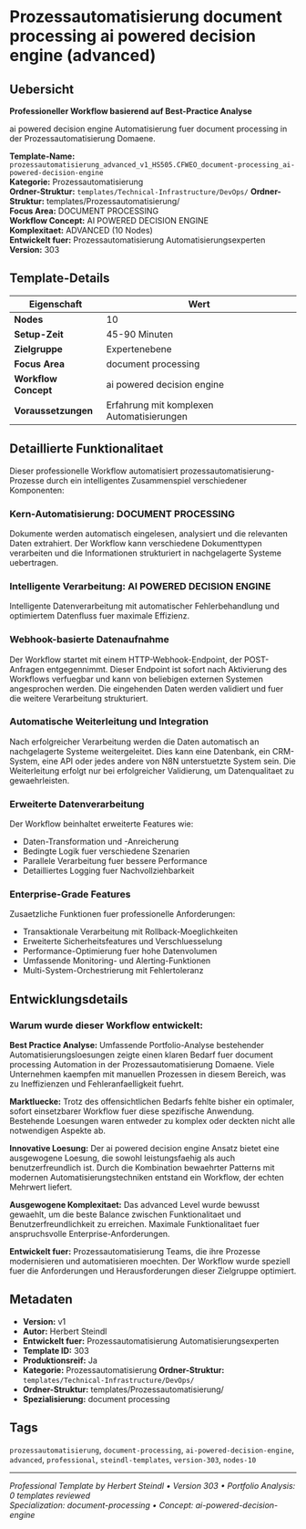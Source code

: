 # Prozessautomatisierung document processing ai powered decision engine (advanced)

## Uebersicht

**Professioneller Workflow basierend auf Best-Practice Analyse**

ai powered decision engine Automatisierung fuer document processing in der Prozessautomatisierung Domaene.

**Template-Name:** `prozessautomatisierung_advanced_v1_HS505.CFWEO_document-processing_ai-powered-decision-engine`  
**Kategorie:** Prozessautomatisierung  
**Ordner-Struktur:** `templates/Technical-Infrastructure/DevOps/`
**Ordner-Struktur:** templates/Prozessautomatisierung/  
**Focus Area:** DOCUMENT PROCESSING  
**Workflow Concept:** AI POWERED DECISION ENGINE  
**Komplexitaet:** ADVANCED (10 Nodes)  
**Entwickelt fuer:** Prozessautomatisierung Automatisierungsexperten  
**Version:** 303

## Template-Details

| **Eigenschaft** | **Wert** |
|------------------|----------|
| **Nodes** | 10 |
| **Setup-Zeit** | 45-90 Minuten |
| **Zielgruppe** | Expertenebene |
| **Focus Area** | document processing |
| **Workflow Concept** | ai powered decision engine |
| **Voraussetzungen** | Erfahrung mit komplexen Automatisierungen |

## Detaillierte Funktionalitaet

Dieser professionelle Workflow automatisiert prozessautomatisierung-Prozesse durch ein intelligentes Zusammenspiel verschiedener Komponenten:

### Kern-Automatisierung: DOCUMENT PROCESSING
Dokumente werden automatisch eingelesen, analysiert und die relevanten Daten extrahiert. Der Workflow kann verschiedene Dokumenttypen verarbeiten und die Informationen strukturiert in nachgelagerte Systeme uebertragen.

### Intelligente Verarbeitung: AI POWERED DECISION ENGINE
Intelligente Datenverarbeitung mit automatischer Fehlerbehandlung und optimiertem Datenfluss fuer maximale Effizienz.

### Webhook-basierte Datenaufnahme
Der Workflow startet mit einem HTTP-Webhook-Endpoint, der POST-Anfragen entgegennimmt. Dieser Endpoint ist sofort nach Aktivierung des Workflows verfuegbar und kann von beliebigen externen Systemen angesprochen werden. Die eingehenden Daten werden validiert und fuer die weitere Verarbeitung strukturiert.

### Automatische Weiterleitung und Integration
Nach erfolgreicher Verarbeitung werden die Daten automatisch an nachgelagerte Systeme weitergeleitet. Dies kann eine Datenbank, ein CRM-System, eine API oder jedes andere von N8N unterstuetzte System sein. Die Weiterleitung erfolgt nur bei erfolgreicher Validierung, um Datenqualitaet zu gewaehrleisten.

### Erweiterte Datenverarbeitung
Der Workflow beinhaltet erweiterte Features wie:
- Daten-Transformation und -Anreicherung
- Bedingte Logik fuer verschiedene Szenarien
- Parallele Verarbeitung fuer bessere Performance
- Detailliertes Logging fuer Nachvollziehbarkeit

### Enterprise-Grade Features
Zusaetzliche Funktionen fuer professionelle Anforderungen:
- Transaktionale Verarbeitung mit Rollback-Moeglichkeiten
- Erweiterte Sicherheitsfeatures und Verschluesselung
- Performance-Optimierung fuer hohe Datenvolumen
- Umfassende Monitoring- und Alerting-Funktionen
- Multi-System-Orchestrierung mit Fehlertoleranz

## Entwicklungsdetails

### Warum wurde dieser Workflow entwickelt:

**Best Practice Analyse:** Umfassende Portfolio-Analyse bestehender Automatisierungsloesungen zeigte einen klaren Bedarf fuer document processing Automation in der Prozessautomatisierung Domaene. Viele Unternehmen kaempfen mit manuellen Prozessen in diesem Bereich, was zu Ineffizienzen und Fehleranfaelligkeit fuehrt.

**Marktluecke:** Trotz des offensichtlichen Bedarfs fehlte bisher ein optimaler, sofort einsetzbarer Workflow fuer diese spezifische Anwendung. Bestehende Loesungen waren entweder zu komplex oder deckten nicht alle notwendigen Aspekte ab.

**Innovative Loesung:** Der ai powered decision engine Ansatz bietet eine ausgewogene Loesung, die sowohl leistungsfaehig als auch benutzerfreundlich ist. Durch die Kombination bewaehrter Patterns mit modernen Automatisierungstechniken entstand ein Workflow, der echten Mehrwert liefert.

**Ausgewogene Komplexitaet:** Das advanced Level wurde bewusst gewaehlt, um die beste Balance zwischen Funktionalitaet und Benutzerfreundlichkeit zu erreichen. Maximale Funktionalitaet fuer anspruchsvolle Enterprise-Anforderungen.

**Entwickelt fuer:** Prozessautomatisierung Teams, die ihre Prozesse modernisieren und automatisieren moechten. Der Workflow wurde speziell fuer die Anforderungen und Herausforderungen dieser Zielgruppe optimiert.

## Metadaten

- **Version:** v1
- **Autor:** Herbert Steindl
- **Entwickelt fuer:** Prozessautomatisierung Automatisierungsexperten
- **Template ID:** 303
- **Produktionsreif:** Ja
- **Kategorie:** Prozessautomatisierung
**Ordner-Struktur:** `templates/Technical-Infrastructure/DevOps/`
- **Ordner-Struktur:** templates/Prozessautomatisierung/
- **Spezialisierung:** document processing

## Tags

`prozessautomatisierung`, `document-processing`, `ai-powered-decision-engine`, `advanced`, `professional`, `steindl-templates`, `version-303`, `nodes-10`

---

*Professional Template by Herbert Steindl • Version 303 • Portfolio Analysis: 0 templates reviewed*  
*Specialization: document-processing • Concept: ai-powered-decision-engine*